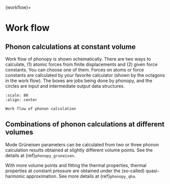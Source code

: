 (workflow)=

# Work flow

## Phonon calculations at constant volume

Work flow of phonopy is shown schematically. There are two ways to calculate,
(1) atomic forces from finite displacements and (2) given force constants. You
can choose one of them. Forces on atoms or force constants are calculated by
your favorite calculator (shown by the octagons in the work flow). The boxes are
jobs being done by phonopy, and the circles are input and intermediate output
data structures.

```{figure} procedure.png
:scale: 80
:align: center

Work flow of phonon calculation
```

## Combinations of phonon calculations at different volumes

Mode Grüneisen parameters can be calculated from two or three phonon calculation
results obtained at slightly different volume points. See the details at
{ref}`phonopy_gruneisen`.

With more volume points and fitting the thermal properties, thermal properties
at constant pressure are obtained under the (so-called) quasi-harmonic
approximation. See more details at {ref}`phonopy_qha`.
